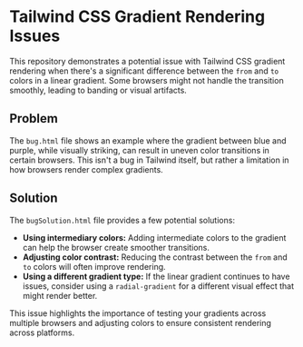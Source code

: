 # Tailwind CSS Gradient Rendering Issues

This repository demonstrates a potential issue with Tailwind CSS gradient rendering when there's a significant difference between the `from` and `to` colors in a linear gradient.  Some browsers might not handle the transition smoothly, leading to banding or visual artifacts.

## Problem

The `bug.html` file shows an example where the gradient between blue and purple, while visually striking, can result in uneven color transitions in certain browsers.  This isn't a bug in Tailwind itself, but rather a limitation in how browsers render complex gradients.

## Solution

The `bugSolution.html` file provides a few potential solutions:

* **Using intermediary colors:**  Adding intermediate colors to the gradient can help the browser create smoother transitions.
* **Adjusting color contrast:** Reducing the contrast between the `from` and `to` colors will often improve rendering.
* **Using a different gradient type:**  If the linear gradient continues to have issues, consider using a `radial-gradient` for a different visual effect that might render better.

This issue highlights the importance of testing your gradients across multiple browsers and adjusting colors to ensure consistent rendering across platforms.